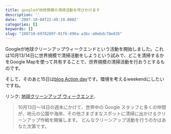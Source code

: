 ```yaml
---
title: googleが地球規模の清掃活動を呼びかけます
description: ''
date: '2007-10-04T22:49:19.000Z'
categories: []
keywords: []
slug: "200710-69782897-81f6-496a-a3bc-a0ebdc78e835"
---
```

Googleが地球クリーンアップウィークエンドという活動を開始しました。これは10月13/14日に世界規模で清掃活動をしようという試みで、どこを清掃するかをGoogle Mapを使って共有することで、世界規模の清掃活動を行おうとするものです。

そして、そのあと15日は[blog Action day](http://blog.qli.jp/2007/08/blog_action_day_a9c5.html)です。環境を考えるweekendにしたいですね。

リンク: [地球クリーンアップ ウィークエンド](http://maps.google.com/help/maps/cleanup/ "地球クリーンアップ ウィークエンド").

> 10月13日～14日の週末にかけて、世界中の Google スタッフと多くの仲間が、地元の公園や海岸、その他さまざまなスポットに清掃に出かけるクリーンアップ作戦を開催します。 どんなクリーンアップ活動を行うのかはあなた次第です。